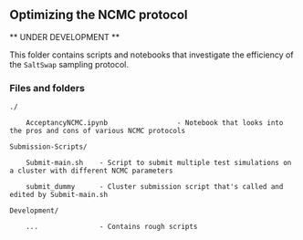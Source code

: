 ## Optimizing the NCMC protocol
** UNDER DEVELOPMENT **

This folder contains scripts and notebooks that investigate the efficiency of the `SaltSwap` sampling protocol.

### Files and folders

`./`
```
    AcceptancyNCMC.ipynb                 - Notebook that looks into the pros and cons of various NCMC protocols
```
`Submission-Scripts/`
```
    Submit-main.sh    - Script to submit multiple test simulations on a cluster with different NCMC parameters
```
```
    submit_dummy      - Cluster submission script that's called and edited by Submit-main.sh
```

`Development/`
```
    ...               - Contains rough scripts
```